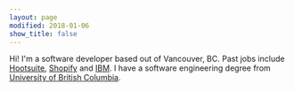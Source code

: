 ```yaml
---
layout: page
modified: 2018-01-06
show_title: false
---
```

Hi! I'm a software developer based out of Vancouver, BC. Past jobs include [Hootsuite](https://hootsuite.com/), [Shopify](https://www.shopify.com/) and [IBM](https://www.ibm.com). I have a software engineering degree from [University of British Columbia](http://www.ubc.ca/).
